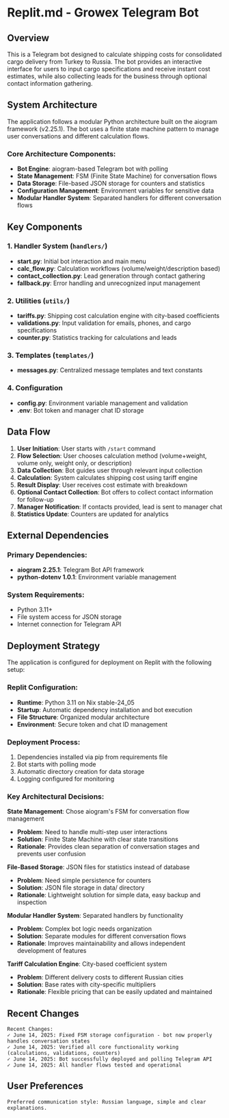 # Replit.md - Growex Telegram Bot

## Overview

This is a Telegram bot designed to calculate shipping costs for consolidated cargo delivery from Turkey to Russia. The bot provides an interactive interface for users to input cargo specifications and receive instant cost estimates, while also collecting leads for the business through optional contact information gathering.

## System Architecture

The application follows a modular Python architecture built on the aiogram framework (v2.25.1). The bot uses a finite state machine pattern to manage user conversations and different calculation flows.

### Core Architecture Components:
- **Bot Engine**: aiogram-based Telegram bot with polling
- **State Management**: FSM (Finite State Machine) for conversation flows
- **Data Storage**: File-based JSON storage for counters and statistics
- **Configuration Management**: Environment variables for sensitive data
- **Modular Handler System**: Separated handlers for different conversation flows

## Key Components

### 1. Handler System (`handlers/`)
- **start.py**: Initial bot interaction and main menu
- **calc_flow.py**: Calculation workflows (volume/weight/description based)
- **contact_collection.py**: Lead generation through contact gathering
- **fallback.py**: Error handling and unrecognized input management

### 2. Utilities (`utils/`)
- **tariffs.py**: Shipping cost calculation engine with city-based coefficients
- **validations.py**: Input validation for emails, phones, and cargo specifications
- **counter.py**: Statistics tracking for calculations and leads

### 3. Templates (`templates/`)
- **messages.py**: Centralized message templates and text constants

### 4. Configuration
- **config.py**: Environment variable management and validation
- **.env**: Bot token and manager chat ID storage

## Data Flow

1. **User Initiation**: User starts with `/start` command
2. **Flow Selection**: User chooses calculation method (volume+weight, volume only, weight only, or description)
3. **Data Collection**: Bot guides user through relevant input collection
4. **Calculation**: System calculates shipping cost using tariff engine
5. **Result Display**: User receives cost estimate with breakdown
6. **Optional Contact Collection**: Bot offers to collect contact information for follow-up
7. **Manager Notification**: If contacts provided, lead is sent to manager chat
8. **Statistics Update**: Counters are updated for analytics

## External Dependencies

### Primary Dependencies:
- **aiogram 2.25.1**: Telegram Bot API framework
- **python-dotenv 1.0.1**: Environment variable management

### System Requirements:
- Python 3.11+
- File system access for JSON storage
- Internet connection for Telegram API

## Deployment Strategy

The application is configured for deployment on Replit with the following setup:

### Replit Configuration:
- **Runtime**: Python 3.11 on Nix stable-24_05
- **Startup**: Automatic dependency installation and bot execution
- **File Structure**: Organized modular architecture
- **Environment**: Secure token and chat ID management

### Deployment Process:
1. Dependencies installed via pip from requirements file
2. Bot starts with polling mode
3. Automatic directory creation for data storage
4. Logging configured for monitoring

### Key Architectural Decisions:

**State Management**: Chose aiogram's FSM for conversation flow management
- **Problem**: Need to handle multi-step user interactions
- **Solution**: Finite State Machine with clear state transitions
- **Rationale**: Provides clean separation of conversation stages and prevents user confusion

**File-Based Storage**: JSON files for statistics instead of database
- **Problem**: Need simple persistence for counters
- **Solution**: JSON file storage in data/ directory
- **Rationale**: Lightweight solution for simple data, easy backup and inspection

**Modular Handler System**: Separated handlers by functionality
- **Problem**: Complex bot logic needs organization
- **Solution**: Separate modules for different conversation flows
- **Rationale**: Improves maintainability and allows independent development of features

**Tariff Calculation Engine**: City-based coefficient system
- **Problem**: Different delivery costs to different Russian cities
- **Solution**: Base rates with city-specific multipliers
- **Rationale**: Flexible pricing that can be easily updated and maintained

## Recent Changes

```
Recent Changes:
✓ June 14, 2025: Fixed FSM storage configuration - bot now properly handles conversation states
✓ June 14, 2025: Verified all core functionality working (calculations, validations, counters)
✓ June 14, 2025: Bot successfully deployed and polling Telegram API
✓ June 14, 2025: All handler flows tested and operational
```

## User Preferences

```
Preferred communication style: Russian language, simple and clear explanations.
```